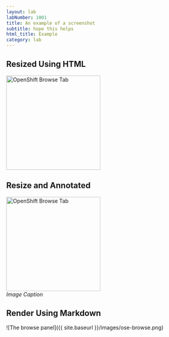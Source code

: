 ```yaml
---
layout: lab
labNumber: 1001
title: An example of a screenshot
subtitle: hope this helps
html_title: Example
category: lab
---
```



## Resized Using HTML
<img alt="OpenShift Browse Tab" src="{{ site.baseurl }}/images/ose-browse.png" width="250"/>


## Resize and Annotated
<img alt="OpenShift Browse Tab" src="{{ site.baseurl }}/images/ose-browse.png" width="250" /><br/>
*Image Caption*


## Render Using Markdown
![The browse panel]({{ site.baseurl }}/images/ose-browse.png)
